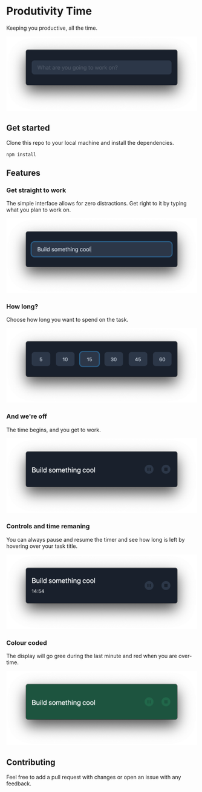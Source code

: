 # Produtivity Time

Keeping you productive, all the time.

![start](/screenshots/001-start.png)

## Get started

Clone this repo to your local machine and install the dependencies.

```
npm install
```

## Features

### Get straight to work

The simple interface allows for zero distractions. Get right to it by typing what you plan to work on.

![typing](/screenshots/002-typing.png)

### How long?

Choose how long you want to spend on the task.

![time](/screenshots/003-choosetime.png)

### And we're off

The time begins, and you get to work.

![running](/screenshots/004-running.png)

### Controls and time remaning

You can always pause and resume the timer and see how long is left by hovering over your task title.

![see time](/screenshots/005-seetime.png)

### Colour coded

The display will go gree during the last minute and red when you are over-time.

![green](/screenshots/006-green.png)

## Contributing

Feel free to add a pull request with changes or open an issue with any feedback.
